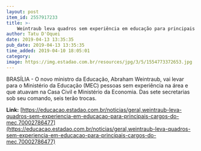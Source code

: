 ```yaml
---
layout: post
item_id: 2557917233
title: >-
    Weintraub leva quadros sem experiência em educação para principais cargos do MEC
author: Tatu D'Oquei
date: 2019-04-13 13:35:35
pub_date: 2019-04-13 13:35:35
time_added: 2019-04-10 18:05:01
category: 
image: https://img.estadao.com.br/resources/jpg/3/5/1554773372653.jpg
---
```


BRASÍLIA - O novo ministro da Educação, Abraham Weintraub, vai levar para o Ministério da Educação (MEC) pessoas sem experiência na área e que atuavam na Casa Civil e Ministério da Economia. Das sete secretarias sob seu comando, seis terão trocas.

**Link:** [https://educacao.estadao.com.br/noticias/geral,weintraub-leva-quadros-sem-experiencia-em-educacao-para-principais-cargos-do-mec,70002786477](https://educacao.estadao.com.br/noticias/geral,weintraub-leva-quadros-sem-experiencia-em-educacao-para-principais-cargos-do-mec,70002786477)

